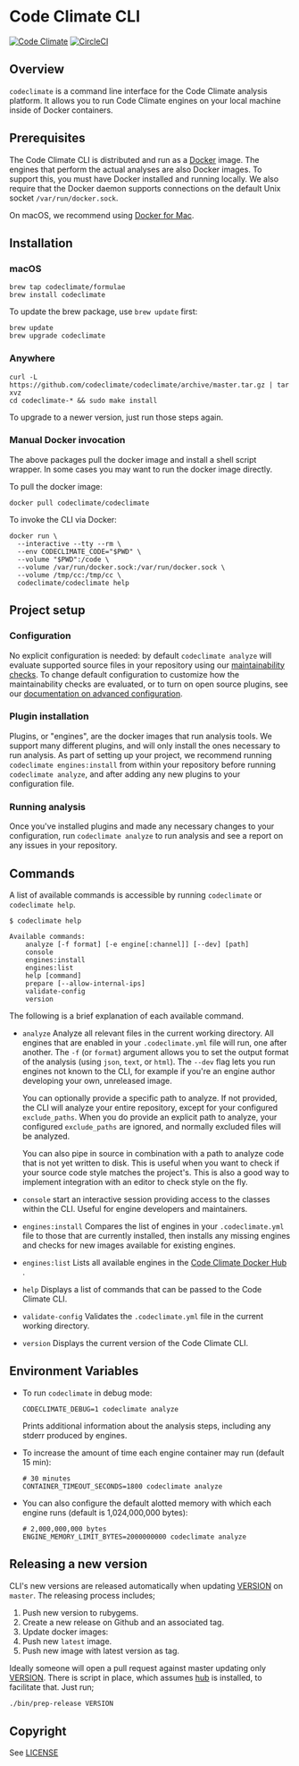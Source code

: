 # Code Climate CLI

[![Code Climate](https://codeclimate.com/github/codeclimate/codeclimate/badges/gpa.svg)](https://codeclimate.com/github/codeclimate/codeclimate)
[![CircleCI](https://circleci.com/gh/codeclimate/codeclimate.svg?style=svg)](https://circleci.com/gh/codeclimate/codeclimate)

## Overview

`codeclimate` is a command line interface for the Code Climate analysis
platform. It allows you to run Code Climate engines on your local machine inside
of Docker containers.

## Prerequisites

The Code Climate CLI is distributed and run as a
[Docker](https://www.docker.com) image. The engines that perform the actual
analyses are also Docker images. To support this, you must have Docker installed
and running locally. We also require that the Docker daemon supports connections
on the default Unix socket `/var/run/docker.sock`.

On macOS, we recommend using [Docker for Mac](https://docs.docker.com/docker-for-mac/).

## Installation

### macOS

```console
brew tap codeclimate/formulae
brew install codeclimate
```

To update the brew package, use `brew update` first:

```console
brew update
brew upgrade codeclimate
```

### Anywhere

```console
curl -L https://github.com/codeclimate/codeclimate/archive/master.tar.gz | tar xvz
cd codeclimate-* && sudo make install
```

To upgrade to a newer version, just run those steps again.

### Manual Docker invocation

The above packages pull the docker image and install a shell script wrapper.
In some cases you may want to run the docker image directly.

To pull the docker image:

```console
docker pull codeclimate/codeclimate
```

To invoke the CLI via Docker:

```console
docker run \
  --interactive --tty --rm \
  --env CODECLIMATE_CODE="$PWD" \
  --volume "$PWD":/code \
  --volume /var/run/docker.sock:/var/run/docker.sock \
  --volume /tmp/cc:/tmp/cc \
  codeclimate/codeclimate help
```

## Project setup

### Configuration

No explicit configuration is needed: by default `codeclimate analyze` will
evaluate supported source files in your repository using our
[maintainability checks][docs_maintainability]. To change default configuration
to customize how the maintainability checks are evaluated, or to turn on open
source plugins, see our [documentation on advanced
configuration][docs_advanced_config].

[docs_maintainability]: https://docs.codeclimate.com/docs/maintainability
[docs_advanced_config]: https://docs.codeclimate.com/docs/configuring-your-analysis#section-configuration-file-structure-and-content

### Plugin installation

Plugins, or "engines", are the docker images that run analysis tools. We support
many different plugins, and will only install the ones necessary to run
analysis. As part of setting up your project, we recommend running `codeclimate
engines:install` from within your repository before running `codeclimate
analyze`, and after adding any new plugins to your configuration file.


### Running analysis

Once you've installed plugins and made any necessary changes to your
configuration, run `codeclimate analyze` to run analysis and see a report on any
issues in your repository.

## Commands

A list of available commands is accessible by running `codeclimate` or
`codeclimate help`.

```console
$ codeclimate help

Available commands:
    analyze [-f format] [-e engine[:channel]] [--dev] [path]
    console
    engines:install
    engines:list
    help [command]
    prepare [--allow-internal-ips]
    validate-config
    version
```

The following is a brief explanation of each available command.

* `analyze`
  Analyze all relevant files in the current working directory. All
  engines that are enabled in your `.codeclimate.yml` file will run, one after
  another. The `-f` (or `format`) argument allows you to set the output format of
  the analysis (using `json`, `text`, or `html`). The `--dev` flag lets you run
  engines not known to the CLI, for example if you're an engine author developing
  your own, unreleased image.

  You can optionally provide a specific path to analyze. If not provided, the
  CLI will analyze your entire repository, except for your configured
  `exclude_paths`. When you do provide an explicit path to analyze, your
  configured `exclude_paths` are ignored, and normally excluded files will be
  analyzed.

  You can also pipe in source in combination with a path to analyze code that is
  not yet written to disk. This is useful when you want to check if your source
  code style matches the project's. This is also a good way to implement
  integration with an editor to check style on the fly.
* `console`
  start an interactive session providing access to the classes
  within the CLI. Useful for engine developers and maintainers.
* `engines:install`
  Compares the list of engines in your `.codeclimate.yml` file to those that
  are currently installed, then installs any missing engines and checks for new images available for existing engines.
* `engines:list`
  Lists all available engines in the
  [Code Climate Docker Hub](https://hub.docker.com/u/codeclimate/)
  .
* `help`
  Displays a list of commands that can be passed to the Code Climate CLI.
* `validate-config`
  Validates the `.codeclimate.yml` file in the current working directory.
* `version`
  Displays the current version of the Code Climate CLI.

## Environment Variables

* To run `codeclimate` in debug mode:

  ```
  CODECLIMATE_DEBUG=1 codeclimate analyze
  ```

  Prints additional information about the analysis steps, including any stderr
  produced by engines.

* To increase the amount of time each engine container may run (default 15 min):

  ```
  # 30 minutes
  CONTAINER_TIMEOUT_SECONDS=1800 codeclimate analyze
  ```

* You can also configure the default alotted memory with which each engine runs
  (default is 1,024,000,000 bytes):

  ```
  # 2,000,000,000 bytes
  ENGINE_MEMORY_LIMIT_BYTES=2000000000 codeclimate analyze
  ```

## Releasing a new version

CLI's new versions are released automatically when updating [VERSION](https://github.com/codeclimate/codeclimate/blob/master/VERSION) on `master`. The releasing process includes;

1. Push new version to rubygems.
2. Create a new release on Github and an associated tag.
3. Update docker images:
  1. Push new `latest` image.
  2. Push new image with latest version as tag.

Ideally someone will open a pull request against master updating only [VERSION](https://github.com/codeclimate/codeclimate/blob/master/VERSION). There is script in place, which assumes [hub]() is installed, to facilitate that. Just run;

```sh
./bin/prep-release VERSION
```

## Copyright

See [LICENSE](LICENSE)

